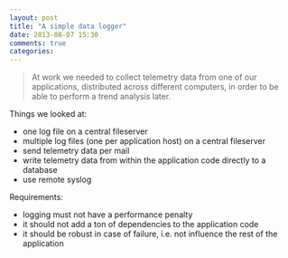 ```yaml
---
layout: post
title: "A simple data logger"
date: 2013-08-07 15:30
comments: true
categories: 
---
```

> At work we needed to collect telemetry data from one of our applications, distributed across different computers, in order to be able to perform a trend analysis later.

Things we looked at:

  * one log file on a central fileserver
  * multiple log files (one per application host) on a central fileserver
  * send telemetry data per mail
  * write telemetry data from within the application code directly to a database
  * use remote syslog 

Requirements:

  * logging must not have a performance penalty
  * it should not add a ton of dependencies to the application code
  * it should be robust in case of failure, i.e. not influence the rest of the application
